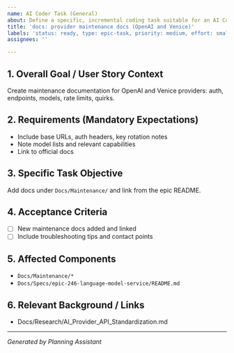 ```yaml
---
name: AI Coder Task (General)
about: Define a specific, incremental coding task suitable for an AI Coder agent.
title: 'docs: provider maintenance docs (OpenAI and Venice)'
labels: 'status: ready, type: epic-task, priority: medium, effort: small, component: docs, epic: language-model-service-v2'
assignees: ''

---
```


## 1. Overall Goal / User Story Context

Create maintenance documentation for OpenAI and Venice providers: auth, endpoints, models, rate limits, quirks.

## 2. Requirements (Mandatory Expectations)

- Include base URLs, auth headers, key rotation notes
- Note model lists and relevant capabilities
- Link to official docs

## 3. Specific Task Objective

Add docs under `Docs/Maintenance/` and link from the epic README.

## 4. Acceptance Criteria

- [ ] New maintenance docs added and linked
- [ ] Include troubleshooting tips and contact points

## 5. Affected Components

- `Docs/Maintenance/*`
- `Docs/Specs/epic-246-language-model-service/README.md`

## 6. Relevant Background / Links

- Docs/Research/AI_Provider_API_Standardization.md

---
*Generated by Planning Assistant*

